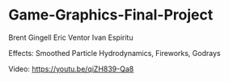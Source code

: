 # Game-Graphics-Final-Project
Brent Gingell
Eric Ventor
Ivan Espiritu

Effects: Smoothed Particle Hydrodynamics, Fireworks, Godrays

Video: https://youtu.be/qiZH839-Qa8
